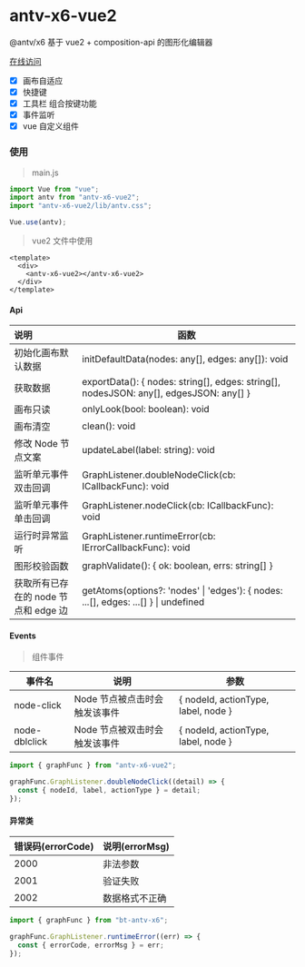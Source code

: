# antv-x6-vue2

@antv/x6 基于 vue2 + composition-api 的图形化编辑器

[在线访问](https://g0ngjie.github.io/alrale-laboratory/materials/x6/#/)

- [x] 画布自适应
- [x] 快捷键
- [x] 工具栏 组合按键功能
- [x] 事件监听
- [x] vue 自定义组件

### 使用

> main.js

```js
import Vue from "vue";
import antv from "antv-x6-vue2";
import "antv-x6-vue2/lib/antv.css";

Vue.use(antv);
```

> vue2 文件中使用

```vue
<template>
  <div>
    <antv-x6-vue2></antv-x6-vue2>
  </div>
</template>
```

#### Api

| 说明                                 | 函数                                                                                   |
| :----------------------------------- | -------------------------------------------------------------------------------------- |
| 初始化画布默认数据                   | initDefaultData(nodes: any[], edges: any[]): void                                      |
| 获取数据                             | exportData(): { nodes: string[], edges: string[], nodesJSON: any[], edgesJSON: any[] } |
| 画布只读                             | onlyLook(bool: boolean): void                                                          |
| 画布清空                             | clean(): void                                                                          |
| 修改 Node 节点文案                   | updateLabel(label: string): void                                                       |
| 监听单元事件双击回调                 | GraphListener.doubleNodeClick(cb: ICallbackFunc): void                                 |
| 监听单元事件单击回调                 | GraphListener.nodeClick(cb: ICallbackFunc): void                                       |
| 运行时异常监听                       | GraphListener.runtimeError(cb: IErrorCallbackFunc): void                               |
| 图形校验函数                         | graphValidate(): { ok: boolean, errs: string[] }                                       |
| 获取所有已存在的 node 节点和 edge 边 | getAtoms(options?: 'nodes' \| 'edges'): { nodes: ...[], edges: ...[] } \| undefined    |

#### Events

> 组件事件

| 事件名        | 说明                          | 参数                                |
| ------------- | ----------------------------- | ----------------------------------- |
| node-click    | Node 节点被点击时会触发该事件 | { nodeId, actionType, label, node } |
| node-dblclick | Node 节点被双击时会触发该事件 | { nodeId, actionType, label, node } |

```js
import { graphFunc } from "antv-x6-vue2";

graphFunc.GraphListener.doubleNodeClick((detail) => {
  const { nodeId, label, actionType } = detail;
});
```

#### 异常类

| 错误码(errorCode) | 说明(errorMsg) |
| ----------------- | -------------- |
| 2000              | 非法参数       |
| 2001              | 验证失败       |
| 2002              | 数据格式不正确 |

```js
import { graphFunc } from "bt-antv-x6";

graphFunc.GraphListener.runtimeError((err) => {
  const { errorCode, errorMsg } = err;
});
```

